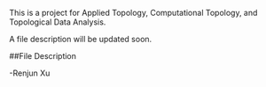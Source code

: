 This is a project for Applied Topology, Computational Topology, and Topological Data Analysis.

A file description will be updated soon.

##File Description




-Renjun Xu